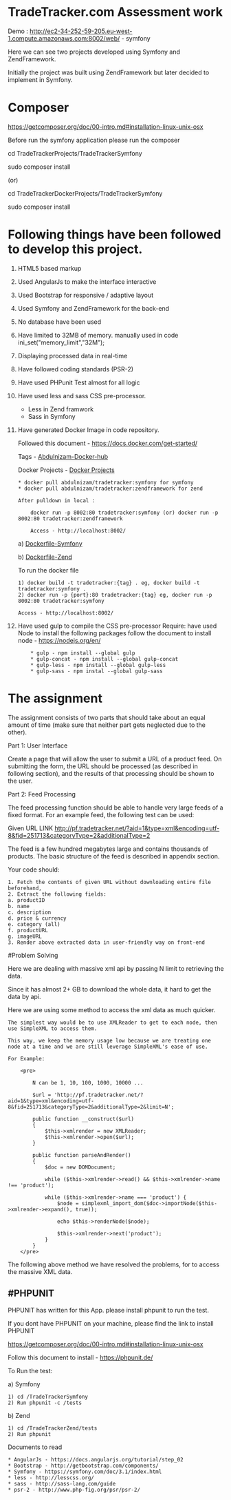 # TradeTracker.com Assessment work

Demo : http://ec2-34-252-59-205.eu-west-1.compute.amazonaws.com:8002/web/ - symfony

Here we can see two projects developed using Symfony and ZendFramework.

Initially the project was built using ZendFramework but later decided to implement in Symfony.

# Composer 

https://getcomposer.org/doc/00-intro.md#installation-linux-unix-osx

Before run the symfony application please run the composer 

cd TradeTrackerProjects/TradeTrackerSymfony

sudo composer install

(or)

cd TradeTrackerDockerProjects/TradeTrackerSymfony

sudo composer install


# Following things have been followed to develop this project.

1) HTML5 based markup
2) Used AngularJs to make the interface interactive
3) Used Bootstrap for responsive / adaptive layout
4) Used Symfony and ZendFramework for the back-end
5) No database have been used
6) Have limited to 32MB of memory. manually used in code ini_set("memory_limit","32M");
7) Displaying processed data in real-time 

8) Have followed coding standards (PSR-2)
9) Have used PHPunit Test almost for all logic

10) Have used less and sass CSS pre-processor.

	* Less in Zend framwork 
	* Sass in Symfony

11) Have generated Docker Image in code repository.

	Followed this document - https://docs.docker.com/get-started/

	Tags - <a href="https://hub.docker.com/r/abdulnizam/tradetracker/tags/" target="_blank">Abdulnizam-Docker-hub</a>

	Docker Projects - <a href="https://github.com/Freniz/TradeTrackerDockerProjects">Docker Projects</a>

		* docker pull abdulnizam/tradetracker:symfony for symfony
		* docker pull abdulnizam/tradetracker:zendframework for zend
		
		After pulldown in local : 

			docker run -p 8002:80 tradetracker:symfony (or) docker run -p 8002:80 tradetracker:zendframework

			Access - http://localhost:8002/

	a) <a href="https://github.com/Freniz/TradeTrackerProjects/blob/integration/DockerFiles/symfony/Dockerfile">Dockerfile-Symfony</a>

	b) <a href="https://github.com/Freniz/TradeTrackerProjects/blob/integration/DockerFiles/zend/Dockerfile">Dockerfile-Zend</a>

	To run the docker file 
	
		1) docker build -t tradetracker:{tag} . eg, docker build -t tradetracker:symfony .
		2) docker run -p {port}:80 tradetracker:{tag} eg, docker run -p 8002:80 tradetracker:symfony
         
        Access - http://localhost:8002/

12) Have used gulp to compile the CSS pre-processor
	Require:
		have used Node to install the following packages
			follow the document to install node - https://nodejs.org/en/
			
			* gulp - npm install --global gulp
			* gulp-concat - npm install --global gulp-concat
			* gulp-less - npm install --global gulp-less
			* gulp-sass - npm instal --global gulp-sass 


# The assignment

The assignment consists of two parts that should take about an equal amount of time (make sure that neither part gets neglected due to the other).

Part 1: User Interface

Create a page that will allow the user to submit a URL of a product feed. On submitting the form, the URL should be processed (as described in following section), and the results of that processing should be shown to the user.

Part 2: Feed Processing

The feed processing function should be able to handle very large feeds of a fixed format. For an example feed, the following test can be used:

Given URL LINK http://pf.tradetracker.net/?aid=1&type=xml&encoding=utf-8&fid=251713&categoryType=2&additionalType=2

The feed is a few hundred megabytes large and contains thousands of products. The basic structure of the feed is described in appendix section.

Your code should:

	1. Fetch the contents of given URL without downloading entire file beforehand,
	2. Extract the following fields:
	a. productID
	b. name
	c. description
	d. price & currency
	e. category (all)
	f. productURL
	g. imageURL
	3. Render above extracted data in user-friendly way on front-end

#Problem Solving 

Here we are dealing with massive xml api by passing N limit to retrieving the data. 

Since it has almost 2+ GB to download the whole data, it hard to get the data by api.

Here we are using some method to access the xml data as much quicker.

	The simplest way would be to use XMLReader to get to each node, then use SimpleXML to access them.

	This way, we keep the memory usage low because we are treating one node at a time and we are still leverage SimpleXML's ease of use. 

	For Example:

		<pre>

			N can be 1, 10, 100, 1000, 10000 ...

			$url = 'http://pf.tradetracker.net/?aid=1&type=xml&encoding=utf-8&fid=251713&categoryType=2&additionalType=2&limit=N';
			
			public function __construct($url)
		    {
		        $this->xmlrender = new XMLReader;
		        $this->xmlrender->open($url);
		    }

			public function parseAndRender()
		    {
		        $doc = new DOMDocument;
		        
		        while ($this->xmlrender->read() && $this->xmlrender->name !== 'product');
		        
		        while ($this->xmlrender->name === 'product') {
		            $node = simplexml_import_dom($doc->importNode($this->xmlrender->expand(), true));
		            
		            echo $this->renderNode($node);
		            
		            $this->xmlrender->next('product');
		        }
		    }
		</pre>

The following above method we have resolved the problems, for to access the massive XML data.


#PHPUNIT
---------

PHPUNIT has written for this App. please install phpunit to run the test.

If you dont have PHPUNIT on your machine, please find the link to install PHPUNIT

https://getcomposer.org/doc/00-intro.md#installation-linux-unix-osx

Follow this document to install - https://phpunit.de/

To Run the test:

a) Symfony

	1) cd /TradeTrackerSymfony
	2) Run phpunit -c /tests

b) Zend

	1) cd /TradeTrackerZend/tests
	2) Run phpunit


Documents to read 
	 
	* AngularJs - https://docs.angularjs.org/tutorial/step_02
	* Bootstrap - http://getbootstrap.com/components/
	* Symfony - https://symfony.com/doc/3.1/index.html
	* less - http://lesscss.org/
	* sass - http://sass-lang.com/guide
	* psr-2 - http://www.php-fig.org/psr/psr-2/






